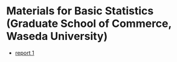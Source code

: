 # Materials for Basic Statistics (Graduate School of Commerce, Waseda University)

* [report 1](https://kurodaecon.github.io/bs/report1.html)
